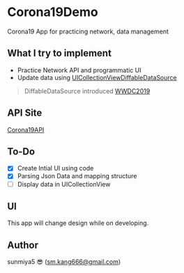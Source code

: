 # Corona19Demo
Corona19 App for practicing network, data management 

## What I try to implement 
- Practice Network API and programmatic UI
- Update data using [UICollectionViewDiffableDataSource](https://developer.apple.com/documentation/uikit/uicollectionviewdiffabledatasource)</br>

> DiffableDataSource introduced [WWDC2019](https://developer.apple.com/videos/play/wwdc2019/220/)


## API Site
[Corona19API](https://github.com/dhlife09/Corona-19-API)

## To-Do
- [X] Create Intial UI using code
- [X] Parsing Json Data and mapping structure 
- [ ] Display data in UICollectionView

## UI 
This app will change design while on developing.

## Author
sunmiya5 😎 (sm.kang666@gmail.com)
